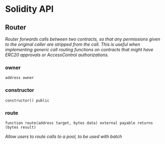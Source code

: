 # Solidity API

## Router

_Router forwards calls between two contracts, so that any permissions
given to the original caller are stripped from the call.
This is useful when implementing generic call routing functions on contracts
that might have ERC20 approvals or AccessControl authorizations._

### owner

```solidity
address owner
```

### constructor

```solidity
constructor() public
```

### route

```solidity
function route(address target, bytes data) external payable returns (bytes result)
```

_Allow users to route calls to a pool, to be used with batch_


